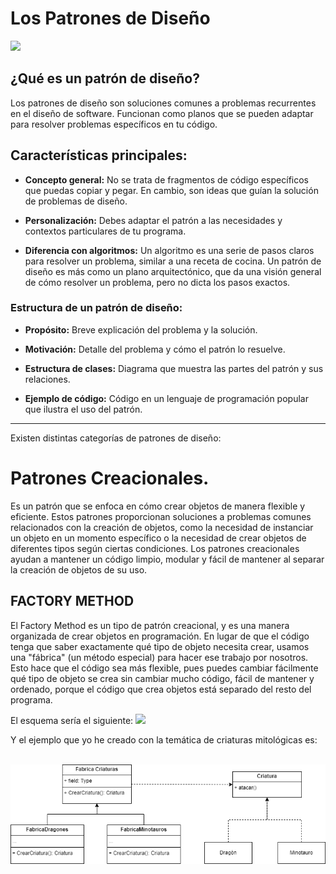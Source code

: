 # Los Patrones de Diseño
<img src="https://refactoring.guru/images/patterns/content/index/full/patterns-01.png?id=e9cf5363691b460aa690c2716ce35557">

## ¿Qué es un patrón de diseño?
Los patrones de diseño son soluciones comunes a problemas recurrentes en el diseño de software. Funcionan como planos que se pueden adaptar para resolver problemas específicos en tu código.

## Características principales:
- **Concepto general:** No se trata de fragmentos de código específicos que puedas copiar y pegar. En cambio, son ideas que guían la solución de problemas de diseño.

- **Personalización:** Debes adaptar el patrón a las necesidades y contextos particulares de tu programa.

- **Diferencia con algoritmos:** Un algoritmo es una serie de pasos claros para resolver un problema, similar a una receta de cocina. Un patrón de diseño es más como un plano arquitectónico, que da una visión general de cómo resolver un problema, pero no dicta los pasos exactos.

### Estructura de un patrón de diseño:
- **Propósito:** Breve explicación del problema y la solución.

- **Motivación:** Detalle del problema y cómo el patrón lo resuelve.

- **Estructura de clases:** Diagrama que muestra las partes del patrón y sus relaciones.

- **Ejemplo de código:** Código en un lenguaje de programación popular que ilustra el uso del patrón.



<hr>

Existen distintas categorías de patrones de diseño:

# Patrones Creacionales.
Es un patrón que se enfoca en cómo crear objetos de manera flexible y eficiente. Estos patrones proporcionan soluciones a problemas comunes relacionados con la creación de objetos, como la necesidad de instanciar un objeto en un momento específico o la necesidad de crear objetos de diferentes tipos según ciertas condiciones. Los patrones creacionales ayudan a mantener un código limpio, modular y fácil de mantener al separar la creación de objetos de su uso.

## FACTORY METHOD

El Factory Method es un tipo de patrón creacional, y es una manera organizada de crear objetos en programación. En lugar de que el código tenga que saber exactamente qué tipo de objeto necesita crear, usamos una "fábrica" (un método especial) para hacer ese trabajo por nosotros. Esto hace que el código sea más flexible, pues puedes cambiar fácilmente qué tipo de objeto se crea sin cambiar mucho código, fácil de mantener y ordenado, porque el código que crea objetos está separado del resto del programa.

El esquema sería el siguiente:
<img src="https://refactoring.guru/images/patterns/diagrams/factory-method/structure.png">

Y el ejemplo que yo he creado con la temática de criaturas mitológicas es:

<br>

<img src="diagrama.png">
